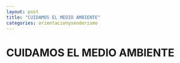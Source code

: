 ```yaml
---
layout: post
title: "CUIDAMOS EL MEDIO AMBIENTE"
categories: orientacionysenderismo
---
```


# CUIDAMOS EL MEDIO AMBIENTE
